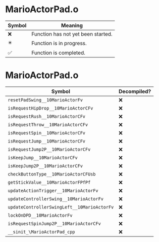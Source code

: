 # MarioActorPad.o
| Symbol | Meaning 
| ------------- | ------------- 
| :x: | Function has not yet been started. 
| :eight_pointed_black_star: | Function is in progress. 
| :white_check_mark: | Function is completed. 


# MarioActorPad.o
| Symbol | Decompiled? |
| ------------- | ------------- |
| `resetPadSwing__10MarioActorFv` | :x: |
| `isRequestHipDrop__10MarioActorCFv` | :x: |
| `isRequestRush__10MarioActorCFv` | :x: |
| `isRequestThrow__10MarioActorCFv` | :x: |
| `isRequestSpin__10MarioActorCFv` | :x: |
| `isRequestJump__10MarioActorCFv` | :x: |
| `isRequestJump2P__10MarioActorCFv` | :x: |
| `isKeepJump__10MarioActorCFv` | :x: |
| `isKeepJump2P__10MarioActorCFv` | :x: |
| `checkButtonType__10MarioActorCFUsb` | :x: |
| `getStickValue__10MarioActorFPfPf` | :x: |
| `updateActionTrigger__10MarioActorFv` | :x: |
| `updateControllerSwing__10MarioActorFv` | :x: |
| `updateControllerSwingLeft__10MarioActorFv` | :x: |
| `lockOnDPD__10MarioActorFv` | :x: |
| `isRequestSpinJump2P__10MarioActorCFv` | :x: |
| `__sinit_\MarioActorPad_cpp` | :x: |
